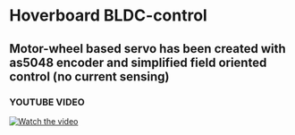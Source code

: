 # Hoverboard BLDC-control

## Motor-wheel based servo has been created with as5048 encoder and simplified field oriented control (no current sensing)
 
 ### YOUTUBE VIDEO ###
 
 [![Watch the video](https://img.youtube.com/vi/C0V6qjdKRkM/0.jpg)](https://www.youtube.com/watch?v=C0V6qjdKRkM)
